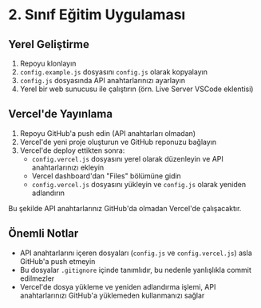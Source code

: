 # 2. Sınıf Eğitim Uygulaması

## Yerel Geliştirme

1. Repoyu klonlayın
2. `config.example.js` dosyasını `config.js` olarak kopyalayın
3. `config.js` dosyasında API anahtarlarınızı ayarlayın
4. Yerel bir web sunucusu ile çalıştırın (örn. Live Server VSCode eklentisi)

## Vercel'de Yayınlama

1. Repoyu GitHub'a push edin (API anahtarları olmadan)
2. Vercel'de yeni proje oluşturun ve GitHub reponuzu bağlayın
3. Vercel'de deploy ettikten sonra:
   - `config.vercel.js` dosyasını yerel olarak düzenleyin ve API anahtarlarınızı ekleyin
   - Vercel dashboard'dan "Files" bölümüne gidin
   - `config.vercel.js` dosyasını yükleyin ve `config.js` olarak yeniden adlandırın

Bu şekilde API anahtarlarınız GitHub'da olmadan Vercel'de çalışacaktır.

## Önemli Notlar

- API anahtarlarını içeren dosyaları (`config.js` ve `config.vercel.js`) asla GitHub'a push etmeyin
- Bu dosyalar `.gitignore` içinde tanımlıdır, bu nedenle yanlışlıkla commit edilmezler
- Vercel'de dosya yükleme ve yeniden adlandırma işlemi, API anahtarlarınızı GitHub'a yüklemeden kullanmanızı sağlar 